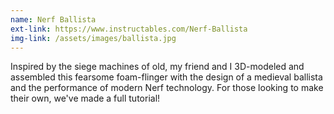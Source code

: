 ```yaml
---
name: Nerf Ballista
ext-link: https://www.instructables.com/Nerf-Ballista
img-link: /assets/images/ballista.jpg
---
```


Inspired by the siege machines of old, my friend and I 3D-modeled and assembled this fearsome foam-flinger with the design of a medieval ballista and the performance of modern Nerf technology. For those looking to make their own, we've made a full tutorial!